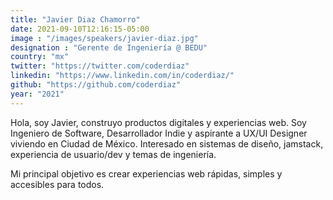 ```yaml
---
title: "Javier Diaz Chamorro"
date: 2021-09-10T12:16:15-05:00
image : "/images/speakers/javier-diaz.jpg"
designation : "Gerente de Ingeniería @ BEDU"
country: "mx"
twitter: "https://twitter.com/coderdiaz"
linkedin: "https://www.linkedin.com/in/coderdiaz/"
github: "https://github.com/coderdiaz"
year: "2021"
---
```


Hola, soy Javier, construyo productos digitales y experiencias web. Soy Ingeniero de Software, Desarrollador Indie y aspirante a UX/UI Designer viviendo en Ciudad de México. Interesado en sistemas de diseño, jamstack, experiencia de usuario/dev y temas de ingeniería. 

Mi principal objetivo es crear experiencias web rápidas, simples y accesibles para todos.